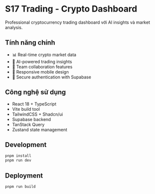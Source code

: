 # S17 Trading - Crypto Dashboard

Professional cryptocurrency trading dashboard với AI insights và market analysis.

## Tính năng chính

- 📊 Real-time crypto market data
- 🤖 AI-powered trading insights
- 👥 Team collaboration features
- 📱 Responsive mobile design
- 🔐 Secure authentication with Supabase

## Công nghệ sử dụng

- React 18 + TypeScript
- Vite build tool
- TailwindCSS + Shadcn/ui
- Supabase backend
- TanStack Query
- Zustand state management

## Development

```bash
pnpm install
pnpm run dev
```

## Deployment

```bash
pnpm run build
```
